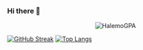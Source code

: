 ### Hi there 👋
<p  align="center">
<img src="https://visitor-badge.laobi.icu/badge?page_id=mazidan77" alt="HalemoGPA"/>       
</p>

<!--
**mazidan77/mazidan77** is a ✨ _special_ ✨ repository because its `README.md` (this file) appears on your GitHub profile.

Here are some ideas to get you started:

- 🔭 I’m currently working on ...
- 🌱 I’m currently learning ...
- 👯 I’m looking to collaborate on ...
- 🤔 I’m looking for help with ...
- 💬 Ask me about ...
- 📫 How to reach me: ...
- 😄 Pronouns: ...
- ⚡ Fun fact: ...
-->
[![GitHub Streak](https://streak-stats.demolab.com?user=mazidan77&theme=dark&border_radius=4.6)](https://git.io/streak-stats)
[![Top Langs](https://github-readme-stats.vercel.app/api/top-langs/?username=mazidan77&layout=compact)](https://github.com/anuraghazra/github-readme-stats)

